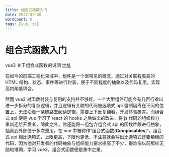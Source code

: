 ```yaml
---
title: 组合式函数入门
date: 2022-09-20
wordCount: 0
tags: [vue, ts]
---
```


# 组合式函数入门

vue3 关于组合式函数的说明 [地址](https://cn.vuejs.org/guide/reusability/composables.html)

在如今的前端工程化领域中，组件是一个很常见的概念，通过对关联程度高的 HTML 结构、状态、事件等进行封装，便于不同程度的抽象以及代码复用，实现高内聚低耦合。

然而 vue2 对函数封装与复用的支持并不够好，一个大型组件可能会有几百行难以进一步拆分的复杂逻辑，并且逻辑有关联的代码被选项式 api 强制隔离在不同的位置上，无法沿着一条链路去阅读逻辑，需要上下反复翻看，开发体验极差。而组合式 api 便是 vue 学习了 react 的 hooks 之后做出的改进，将 js 代码的组织权力重新还给开发者，除此之外，你还能将一组包含组合式 api 的函数片段进行抽象，抽离到外部便于多次重用，在 vue 中被称作”组合式函数(**Composables**)“。组合式 api 相比选项式，上限更高，下限也更低，不注意就会写出比选项式还要糟糕的代码，因为他对开发者的代码抽象与组织能力要求提高了不少，很难像以前那样无脑地堆砌，学习 vue3，组合式函数便是重中之重。
